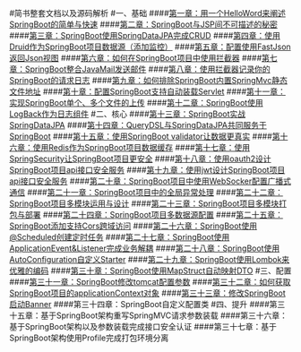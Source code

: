 #简书整套文档以及源码解析
#一、基础
####[第一章：用一个HelloWord来阐述SpringBoot的简单与快速](http://www.jianshu.com/p/2a37c26d1928)
####[第二章：SpringBoot与JSP间不可描述的秘密](http://www.jianshu.com/p/90a84c814d0c)
####[第三章：SpringBoot使用SpringDataJPA完成CRUD](http://www.jianshu.com/p/b6932740f3c0)
####[第四章：使用Druid作为SpringBoot项目数据源（添加监控）](http://www.jianshu.com/p/e84e2709f383)
####[第五章：配置使用FastJson返回Json视图](http://www.jianshu.com/p/14df78573cb2)
####[第六章：如何在SpringBoot项目中使用拦截器](http://www.jianshu.com/p/f69b21731b41)
####[第七章：SpringBoot整合JavaMail发送邮件](http://www.jianshu.com/p/0991f0841b0a)
####[第八章：使用拦截器记录你的SpringBoot的请求日志](http://www.jianshu.com/p/890c23a1b3d7)
####[第九章：如何排除SpringBoot内置SpringMvc静态文件地址](http://www.jianshu.com/p/c6ab1081fd5f)
####[第十章：配置SpringBoot支持自动装载Servlet](http://www.jianshu.com/p/2973bdd083ef)
####[第十一章：实现SpringBoot单个、多个文件的上传](http://www.jianshu.com/p/7903b6ebe47f)
####[第十二章：SpringBoot使用LogBack作为日志组件](http://www.jianshu.com/p/06b6574943df)
#二、核心
####[第十三章：SpringBoot实战SpringDataJPA](http://www.jianshu.com/p/9d5bf0e4943f)
####[第十四章：QueryDSL与SpringDataJPA共同服务于SpringBoot](http://www.jianshu.com/p/7379173e1970)
####[第十五章：使用SpringBoot validator让数据更真实](http://www.jianshu.com/p/e111d3fbc583)
####[第十六章：使用Redis作为SpringBoot项目数据缓存](http://www.jianshu.com/p/5a70b13a4fa7)
####[第十七章：使用SpringSecurity让SpringBoot项目更安全](http://www.jianshu.com/p/c3b49d0a490b)
####[第十八章：使用oauth2设计SpringBoot项目api接口安全服务](http://www.jianshu.com/p/ded9dc32f550)
####[第十九章：使用jwt设计SpringBoot项目api接口安全服务](http://www.jianshu.com/p/2503cde90c55)
####[第二十章：SpringBoot项目中使用WebSocker配置广播式通信](http://www.jianshu.com/p/19cec6fbf422)
####[第二十一章：SpringBoot项目中的全局异常处理](http://www.jianshu.com/p/1c6207d8ee9d)
####[第二十二章：SpringBoot项目多模块运用与设计](http://www.jianshu.com/p/33809a23e91a)
####[第二十三章：SpringBoot项目多模块打包与部署](http://www.jianshu.com/p/37d083ce2063)
####[第二十四章：SpringBoot项目多数据源配置](http://www.jianshu.com/p/9f812e651319)
####[第二十五章：SpringBoot添加支持Cors跨域访问](http://www.jianshu.com/p/c6ea21b64f6e)
####[第二十六章：SpringBoot使用@Scheduled创建定时任务](http://www.jianshu.com/p/c7492aeb35a1)
####[第二十七章：SpringBoot使用ApplicationEvent&Listener完成业务解耦](http://www.jianshu.com/p/4359dd4b36a6)
####[第二十八章：SpringBoot使用AutoConfiguration自定义Starter](http://www.jianshu.com/p/188065e1137b)
####[第二十九章：SpringBoot使用Lombok来优雅的编码](http://www.jianshu.com/p/9bd6ce692ab1)
####[第三十章：SpringBoot使用MapStruct自动映射DTO](http://www.jianshu.com/p/3f20ca1a93b0)
#三、配置
####[第三十一章：SpringBoot修改tomcat配置参数](http://www.jianshu.com/p/a4bb58331107)
####[第三十二章：如何获取SpringBoot项目的applicationContext对象](http://www.jianshu.com/p/3cd2d4e73eb7)
####[第三十三章：修改SpringBoot启动Banner](http://www.jianshu.com/p/c1f7617c99aa)
####第三十四章：SpringBoot自定义配置类
#四、提升
####第三十五章：基于SpringBoot架构重写SpringMVC请求参数装载
####第三十六章：基于SpringBoot架构以及参数装载完成接口安全认证
####第三十七章：基于SpringBoot架构使用Profile完成打包环境分离